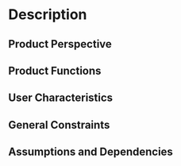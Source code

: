 # Description
## Product Perspective
## Product Functions
## User Characteristics
## General Constraints
## Assumptions and Dependencies